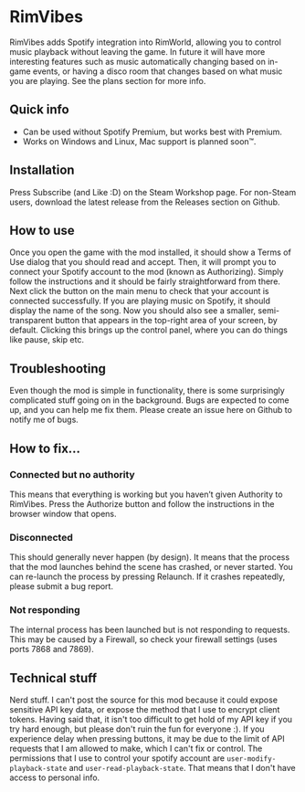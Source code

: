 # RimVibes
RimVibes adds Spotify integration into RimWorld, allowing you to control music playback without leaving the game. In future it will have more interesting features such as music automatically changing based on in-game events, or having a disco room that changes based on what music you are playing. See the plans section for more info.

## Quick info
* Can be used without Spotify Premium, but works best with Premium.
* Works on Windows and Linux, Mac support is planned soon™.

## Installation
Press Subscribe (and Like :D) on the Steam Workshop page. For non-Steam users, download the latest release from the Releases section on Github.

## How to use
Once you open the game with the mod installed, it should show a Terms of Use dialog that you should read and accept. Then, it will prompt you to connect your Spotify account to the mod (known as Authorizing). Simply follow the instructions and it should be fairly straightforward from there.
Next click the button on the main menu to check that your account is connected successfully. If you are playing music on Spotify, it should display the name of the song.
Now you should also see a smaller, semi-transparent button that appears in the top-right area of your screen, by default. Clicking this brings up the control panel, where you can do things like pause, skip etc.

## Troubleshooting
Even though the mod is simple in functionality, there is some surprisingly complicated stuff going on in the background. Bugs are expected to come up, and you can help me fix them. Please create an issue here on Github to notify me of bugs.

## How to fix…
### Connected but no authority
This means that everything is working but you haven’t given Authority to RimVibes. Press the Authorize button and follow the instructions in the browser window that opens.

### Disconnected
This should generally never happen (by design). It means that the process that the mod launches behind the scene has crashed, or never started. You can re-launch the process by pressing Relaunch. If it crashes repeatedly, please submit a bug report.

### Not responding
The internal process has been launched but is not responding to requests. This may be caused by a Firewall, so check your firewall settings (uses ports 7868 and 7869).

## Technical stuff
Nerd stuff. I can't post the source for this mod because it could expose sensitive API key data, or expose the method that I use to encrypt client tokens. Having said that, it isn't too difficult to get hold of my API key if you try hard enough, but please don't ruin the fun for everyone :).
If you experience delay when pressing buttons, it may be due to the limit of API requests that I am allowed to make, which I can't fix or control.
The permissions that I use to control your spotify account are `user-modify-playback-state` and `user-read-playback-state`. That means that I don't have access to personal info.
